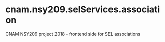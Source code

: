 # cnam.nsy209.selServices.association
CNAM NSY209 project 2018 - frontend side for SEL associations
